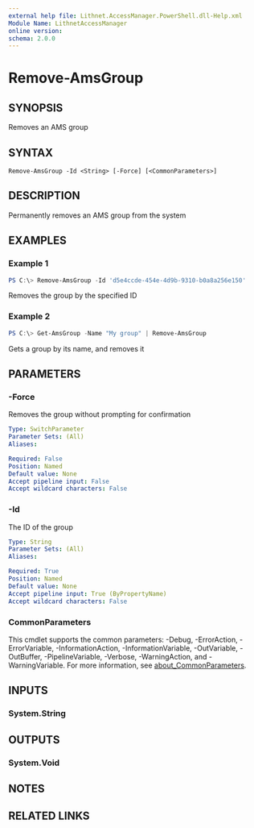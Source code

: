 ```yaml
---
external help file: Lithnet.AccessManager.PowerShell.dll-Help.xml
Module Name: LithnetAccessManager
online version:
schema: 2.0.0
---
```


# Remove-AmsGroup

## SYNOPSIS
Removes an AMS group

## SYNTAX

```
Remove-AmsGroup -Id <String> [-Force] [<CommonParameters>]
```

## DESCRIPTION
Permanently removes an AMS group from the system

## EXAMPLES

### Example 1
```powershell
PS C:\> Remove-AmsGroup -Id 'd5e4ccde-454e-4d9b-9310-b0a8a256e150'
```

Removes the group by the specified ID

### Example 2
```powershell
PS C:\> Get-AmsGroup -Name "My group" | Remove-AmsGroup
```

Gets a group by its name, and removes it


## PARAMETERS

### -Force
Removes the group without prompting for confirmation

```yaml
Type: SwitchParameter
Parameter Sets: (All)
Aliases:

Required: False
Position: Named
Default value: None
Accept pipeline input: False
Accept wildcard characters: False
```

### -Id
The ID of the group

```yaml
Type: String
Parameter Sets: (All)
Aliases:

Required: True
Position: Named
Default value: None
Accept pipeline input: True (ByPropertyName)
Accept wildcard characters: False
```

### CommonParameters
This cmdlet supports the common parameters: -Debug, -ErrorAction, -ErrorVariable, -InformationAction, -InformationVariable, -OutVariable, -OutBuffer, -PipelineVariable, -Verbose, -WarningAction, and -WarningVariable. For more information, see [about_CommonParameters](http://go.microsoft.com/fwlink/?LinkID=113216).

## INPUTS

### System.String

## OUTPUTS

### System.Void

## NOTES

## RELATED LINKS
